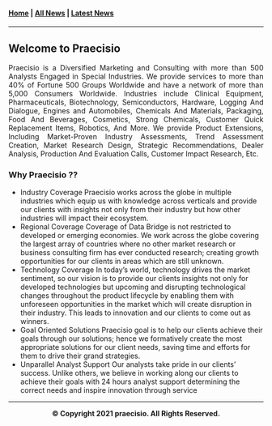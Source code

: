 #### [Home](https://jenifferdisuza6.github.io/praecisio) | [All News](https://github.com/jenifferdisuza6/praecisio/allnews) | [Latest News](https://github.com/jenifferdisuza6/praecisio/wiki/Latest-News)
***
## Welcome to Praecisio
 <p align="justify"> Praecisio is a Diversified Marketing and Consulting with more than 500 Analysts Engaged in Special Industries. We provide services to more than 40% of Fortune 500 Groups Worldwide and have a network of more than 5,000 Consumers Worldwide. Industries include Clinical Equipment, Pharmaceuticals, Biotechnology, Semiconductors, Hardware, Logging And Dialogue, Engines and Automobiles, Chemicals And Materials, Packaging, Food And Beverages, Cosmetics, Strong Chemicals, Customer Quick Replacement Items, Robotics, And More. We provide Product Extensions, Including Market-Proven Industry Assessments, Trend Assessment Creation, Market Research Design, Strategic Recommendations, Dealer Analysis, Production And Evaluation Calls, Customer Impact Research, Etc. </p>

### Why Praecisio ??
- Industry Coverage
Praecisio works across the globe in multiple industries which equip us with knowledge across verticals and provide our clients with insights not only from their industry but how other industries will impact their ecosystem.
- Regional Coverage
Coverage of Data Bridge is not restricted to developed or emerging economies. We work across the globe covering the largest array of countries where no other market research or business consulting firm has ever conducted research; creating growth opportunities for our clients in areas which are still unknown.
- Technology Coverage
In today’s world, technology drives the market sentiment, so our vision is to provide our clients insights not only for developed technologies but upcoming and disrupting technological changes throughout the product lifecycle by enabling them with unforeseen opportunities in the market which will create disruption in their industry. This leads to innovation and our clients to come out as winners.
- Goal Oriented Solutions
Praecisio goal is to help our clients achieve their goals through our solutions; hence we formatively create the most appropriate solutions for our client needs, saving time and efforts for them to drive their grand strategies.
- Unparallel Analyst Support
Our analysts take pride in our clients’ success. Unlike others, we believe in working along our clients to achieve their goals with 24 hours analyst support determining the correct needs and inspire innovation through service
<hr>
<p align="center"> <b>© Copyright 2021 praecisio. All Rights Reserved.</b> </p>
